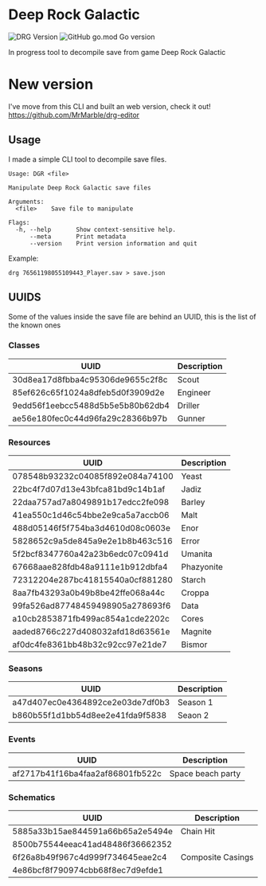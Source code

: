 # Deep Rock Galactic
![DRG Version](https://img.shields.io/badge/DRG%20Version-1.36-yellow.svg?style=flat)
![GitHub go.mod Go version](https://img.shields.io/github/go-mod/go-version/mrmarble/drg)

In progress tool to decompile save from game Deep Rock Galactic

# New version

I've move from this CLI and built an web version, check it out! https://github.com/MrMarble/drg-editor


## Usage

I made a simple CLI tool to decompile save files.

```
Usage: DGR <file>

Manipulate Deep Rock Galactic save files

Arguments:
  <file>    Save file to manipulate

Flags:
  -h, --help       Show context-sensitive help.
      --meta       Print metadata
      --version    Print version information and quit
```

Example:

```shell
drg 76561198055109443_Player.sav > save.json
```

## UUIDS

Some of the values inside the save file are behind an UUID, this is the list of the known ones

### Classes

| UUID                             | Description |
|----------------------------------|-------------|
| 30d8ea17d8fbba4c95306de9655c2f8c | Scout       |
| 85ef626c65f1024a8dfeb5d0f3909d2e | Engineer    |
| 9edd56f1eebcc5488d5b5e5b80b62db4 | Driller     |
| ae56e180fec0c44d96fa29c28366b97b | Gunner      |

### Resources

| UUID                             | Description |
|----------------------------------|-------------|
| 078548b93232c04085f892e084a74100 | Yeast       |
| 22bc4f7d07d13e43bfca81bd9c14b1af | Jadiz       |
| 22daa757ad7a8049891b17edcc2fe098 | Barley      |
| 41ea550c1d46c54bbe2e9ca5a7accb06 | Malt        |
| 488d05146f5f754ba3d4610d08c0603e | Enor        |
| 5828652c9a5de845a9e2e1b8b463c516 | Error       |
| 5f2bcf8347760a42a23b6edc07c0941d | Umanita     |
| 67668aae828fdb48a9111e1b912dbfa4 | Phazyonite  |
| 72312204e287bc41815540a0cf881280 | Starch      |
| 8aa7fb43293a0b49b8be42ffe068a44c | Croppa      |
| 99fa526ad87748459498905a278693f6 | Data        |
| a10cb2853871fb499ac854a1cde2202c | Cores       |
| aaded8766c227d408032afd18d63561e | Magnite     |
| af0dc4fe8361bb48b32c92cc97e21de7 | Bismor      |

### Seasons

| UUID                             | Description |
|----------------------------------|-------------|
| a47d407ec0e4364892ce2e03de7df0b3 | Season 1    |
| b860b55f1d1bb54d8ee2e41fda9f5838 | Seaon 2     |

### Events

| UUID                             | Description       |
|----------------------------------|-------------------|
| af2717b41f16ba4faa2af86801fb522c | Space beach party |


### Schematics

| UUID                             | Description       |
|----------------------------------|-------------------|
| 5885a33b15ae844591a66b65a2e5494e | Chain Hit         |
| 8500b75544eeac41ad48486f36662352 |                   |
| 6f26a8b49f967c4d999f734645eae2c4 | Composite Casings |
| 4e86bcf8f790974cbb68f8ec7d9efde1 |                   |
